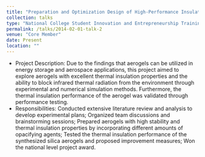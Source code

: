 ```yaml
---
title: "Preparation and Optimization Design of High-Performance Insulating Aerogels"
collection: talks
type: "National College Student Innovation and Entrepreneurship Training Programme Project"
permalink: /talks/2014-02-01-talk-2
venue: "Core Member"
date: Present
location: ""
---
```


* Project Description: Due to the findings that aerogels can be utilized in energy storage and aerospace applications, this project aimed to explore aerogels with excellent thermal insulation properties and the ability to block infrared thermal radiation from the environment through experimental and numerical simulation methods. Furthermore, the thermal insulation performance of the aerogel was validated through performance testing.
* Responsibilities: Conducted extensive literature review and analysis to develop experimental plans; Organized team discussions and brainstorming sessions; Prepared aerogels with high stability and thermal insulation properties by incorporating different amounts of opacifying agents; Tested the thermal insulation performance of the synthesized silica aerogels and proposed improvement measures; Won the national level project award.
